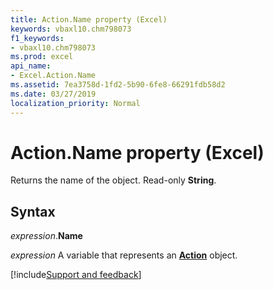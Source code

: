 ```yaml
---
title: Action.Name property (Excel)
keywords: vbaxl10.chm798073
f1_keywords:
- vbaxl10.chm798073
ms.prod: excel
api_name:
- Excel.Action.Name
ms.assetid: 7ea3758d-1fd2-5b90-6fe8-66291fdb58d2
ms.date: 03/27/2019
localization_priority: Normal
---
```



# Action.Name property (Excel)

Returns the name of the object. Read-only **String**.


## Syntax

_expression_.**Name**

_expression_ A variable that represents an **[Action](Excel.Action.md)** object.




[!include[Support and feedback](~/includes/feedback-boilerplate.md)]
